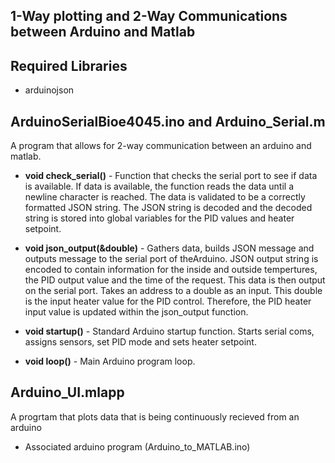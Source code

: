 
1-Way plotting and 2-Way Communications between Arduino and Matlab
---------------------------

Required Libraries
-------------------
* arduinojson

ArduinoSerialBioe4045.ino and Arduino_Serial.m
------------------
A program that allows for 2-way communication between an arduino and matlab.

* **void check_serial()** - Function that checks the serial port to see if data is available. If data is available, the function reads the data until a newline character is reached. The data is validated to be a correctly formatted JSON string. The JSON string is decoded and the decoded string is stored into global variables for the PID values and heater setpoint.

* **void json\_output(&double)** - Gathers data, builds JSON message and outputs message to the serial port of theArduino. JSON output string is encoded to contain information for the inside and outside tempertures, the PID output value and the time of the request. This data is then output on the serial port. Takes an address to a double as an input. This double is the input heater value for the PID control. Therefore, the PID heater input value is updated within the json\_output function.

* **void startup()** - Standard Arduino startup function. Starts serial coms, assigns sensors, set PID mode and sets heater setpoint.

* **void loop()** - Main Arduino program loop. 



Arduino_UI.mlapp
------------------
A progrtam that plots data that is being continuously recieved from an arduino

* Associated arduino program (Arduino_to_MATLAB.ino)
